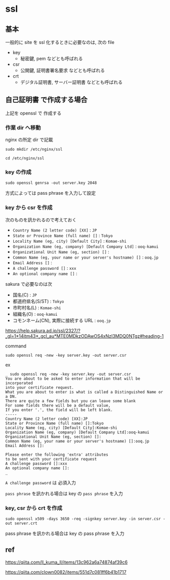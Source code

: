 
# ssl


## 基本

一般的に site を ssl 化するときに必要なのは,
次の file

- key
  - 秘密鍵, pem などとも呼ばれる
- csr
  - 公開鍵, 証明書署名要求 などとも呼ばれる
- crt
  - デジタル証明書, サーバー証明書 などとも呼ばれる



## 自己証明書 で作成する場合

上記を openssl で 作成する


### 作業 dir へ移動

nginx の所定 dir で記載

```
sudo mkdir /etc/nginx/ssl
```

```
cd /etc/nginx/ssl
```


### key の作成

```
sudo openssl genrsa -out server.key 2048
```

方式によっては pass phrase を入力して設定


### key から csr を作成

次のものを訊かれるので考えておく

- `Country Name (2 letter code) [XX]` : `JP`
- `State or Province Name (full name) []` : `Tokyo`
- `Locality Name (eg, city) [Default City]` : `Komae-shi`
- `Organization Name (eg, company) [Default Company Ltd]` : `ooq-kamui`
- `Organizational Unit Name (eg, section) []` :
- `Common Name (eg, your name or your server's hostname) []` : `ooq.jp`
- `Email Address []` :
- `A challenge password []` : `xxx`
- `An optional company name []` :


sakura で必要なのは次

- 国名(C) : `JP`
- 都道府県名(S/ST) : `Tokyo`
- 市町村名(L) : `Komae-shi`
- 組織名(O) : `ooq-kamui`
- コモンネーム(CN), 実際に接続する URL : `ooq.jp`

https://help.sakura.ad.jp/ssl/2327/?_gl=1*14itm43*_gcl_au*MTE0MDkzODAwOS4xNzI3MDQ0NTgz#heading-1

command

```
sudo openssl req -new -key server.key -out server.csr
```

ex

```
_ sudo openssl req -new -key server.key -out server.csr
You are about to be asked to enter information that will be incorporated
into your certificate request.
What you are about to enter is what is called a Distinguished Name or a DN.
There are quite a few fields but you can leave some blank
For some fields there will be a default value,
If you enter '.', the field will be left blank.
-----
Country Name (2 letter code) [XX]:JP
State or Province Name (full name) []:Tokyo
Locality Name (eg, city) [Default City]:Komae-shi
Organization Name (eg, company) [Default Company Ltd]:ooq-kamui
Organizational Unit Name (eg, section) []:
Common Name (eg, your name or your server's hostname) []:ooq.jp
Email Address []:

Please enter the following 'extra' attributes
to be sent with your certificate request
A challenge password []:xxx
An optional company name []:
_ 
```

`A challenge password` は 必須入力

`pass phrase` を訊かれる場合は key の `pass phrase` を入力



### key, csr から crt を作成

```
sudo openssl x509 -days 3650 -req -signkey server.key -in server.csr -out server.crt
```

pass phrase を訊かれる場合は key の pass phrase を入力


## ref

https://qiita.com/ll_kuma_ll/items/13c962a6a74874af39c6

https://qiita.com/clown0082/items/551d7c081ff6b41b1717



